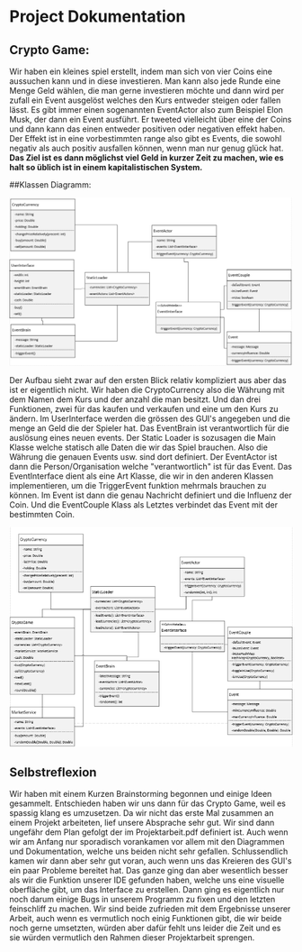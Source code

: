 # Project Dokumentation
## Crypto Game:

Wir haben ein kleines spiel erstellt, indem man sich von vier Coins eine aussuchen kann und in diese investieren.
Man kann also jede Runde eine Menge Geld wählen, die man gerne investieren möchte
und dann wird per zufall ein Event ausgelöst welches den Kurs entweder steigen oder fallen lässt.
Es gibt immer einen sogenannten EventActor also zum Beispiel Elon Musk, der dann ein Event ausführt.
Er tweeted vielleicht über eine der Coins und dann kann das einen entweder positiven oder negativen effekt haben.
Der Effekt ist in eine vorbestimmten range also gibt es Events, die sowohl negativ als auch positiv ausfallen können,
wenn man nur genug glück hat. 
**Das Ziel ist es dann möglichst viel Geld in kurzer Zeit zu machen,
wie es halt so üblich ist in einem kapitalistischen System.**


##Klassen Diagramm:

![Altes Klassen Diagramm!](./old_klassen_diagramm.png "Altes Klassen Diagramm")

Der Aufbau sieht zwar auf den ersten Blick relativ kompliziert aus aber das ist er eigentlich nicht.
Wir haben die CryptoCurrency also die Währung mit dem Namen dem Kurs und der anzahl die man besitzt.
Und dan drei Funktionen, zwei für das kaufen und verkaufen und eine um den Kurs zu ändern.
Im UserInterface werden die grössen des GUI's angegeben und die menge an Geld die der Spieler hat.
Das EventBrain ist verantwortlich für die auslösung eines neuen events.
Der Static Loader is sozusagen die Main Klasse welche statisch alle Daten die wir das Spiel brauchen.
Also die Währung die genauen Events usw. sind dort definiert.
Der EventActor ist dann die Person/Organisation welche "verantwortlich" ist für das Event.
Das EventInterface dient als eine Art Klasse, die wir in den anderen Klassen implementieren,
um die TriggerEvent funktion mehrmals brauchen zu können.
Im Event ist dann die genau Nachricht definiert und die Influenz der Coin.
Und die EventCouple Klass als Letztes verbindet das Event mit der bestimmten Coin.

![Neues Klassen Diagramm!](./new_klassen_diagramm.png "Neues Klassen Diagramm")



## Selbstreflexion

Wir haben mit einem Kurzen Brainstorming begonnen und einige Ideen gesammelt.
Entschieden haben wir uns dann für das Crypto Game, weil es spassig klang es umzusetzen.
Da wir nicht das erste Mal zusammen an einem Projekt arbeiteten,
lief unsere Absprache sehr gut.
Wir sind dann ungefähr dem Plan gefolgt der im Projektarbeit.pdf definiert ist.
Auch wenn wir am Anfang nur sporadisch vorankamen vor allem mit den Diagrammen und Dokumentation,
welche uns beiden nicht sehr gefallen.
Schlussendlich kamen wir dann aber sehr gut voran, auch wenn uns das Kreieren des GUI's ein paar Probleme bereitet hat.
Das ganze ging dan aber wesentlich besser als wir die Funktion unserer IDE gefunden haben,
welche uns eine visuelle oberfläche gibt, um das Interface zu erstellen.
Dann ging es eigentlich nur noch darum einige Bugs in unserem Programm zu fixen und den letzten feinschliff zu machen.
Wir sind beide zufrieden mit dem Ergebnisse unserer Arbeit, auch wenn es vermutlich noch einig Funktionen gibt,
die wir beide noch gerne umsetzten, würden aber dafür fehlt uns leider die Zeit
und es sie würden vermutlich den Rahmen dieser Projektarbeit sprengen.

